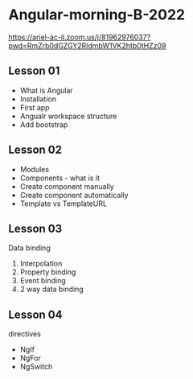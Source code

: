 # Angular-morning-B-2022

https://ariel-ac-il.zoom.us/j/81962976037?pwd=RmZrb0dGZGY2RldmbW1VK2htb0tHZz09

## Lesson 01

- What is Angular
- Installation
- First app
- Angualr workspace structure
- Add bootstrap

## Lesson 02
- Modules
- Components - what is it
- Create component manually
- Create component automatically
- Template vs TemplateURL

## Lesson 03
Data binding

1. Interpolation
2. Property binding
3. Event binding
4. 2 way data binding

## Lesson 04
directives
- NgIf
- NgFor
- NgSwitch
<!-- 
## Lesson 05


- task
- NgStyle
- built an app - structure.


## Lesson 06
- 
- components and databinding deep dive
- class task

- services & dependency injection

## Lesson 07

- routing

## Lesson 08

- routing

## Lesson 09

- observables

## Lesson 10

## Lesson 11

## Lesson 12
 -->
